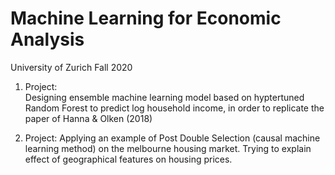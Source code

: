 # Machine Learning for Economic Analysis
University of Zurich
Fall 2020

1. Project:  
Designing ensemble machine learning model based on hyptertuned Random Forest to predict log household income, in order to replicate the paper of Hanna & Olken (2018)  

2. Project:
Applying an example of Post Double Selection (causal machine learning method) on the melbourne housing market. Trying to explain effect of geographical features on housing prices.
